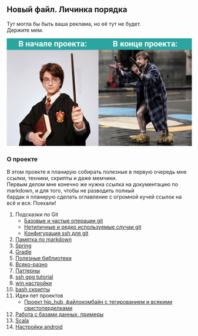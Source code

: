 ## Новый файл. Личинка порядка

Тут могла бы быть ваша реклама, но её тут не будет.  
Держите мем.  

<kbd>
   <img src="resources/res001_common_programmer.png"/>
</kbd>

### О проекте

В этом проекте я планирую собирать полезные в первую очередь мне ссылки, техники, скрипты и даже мемчики.  
Первым делом мне конечно же нужна ссылка на документацию по markdown, и для того, чтобы не разводить полный  
бардак я планирую сделать оглавление с огромной кучей ссылок на всё и вся. Поехали!

1. Подсказки по Git
   - [Базовые и частые операции git](hints/git_common.md)  
   - [Нетипичные и редко используемые случаи git](hints/git_uncommon.md)
   - [Конфигурация ssh для git](hints/ssh_gpg_usage.md)  
2. [Памятка по markdown](hints/md_is_markdown.md)    
3. [Spring](hints/spring.md)
4. [Gradle](hints/gradle.md)     
5. [Полезные библиотеки](hints/useful_libs.md)     
6. [Всяко-разно](hints/other.md)    
7. [Паттерны](hints/patterns.md)
8. [ssh gpg tutorial](hints/ssh_gpg_usage.md)  
9. [win настройки](hints/win_soft_settings.md)  
10. [bash скрипты](hints/bash_scripts.md)  
11. Идеи пет проектов
    - [Проект hip_hub, файлокомбайн с тегированием и всякими свистоперделками](ideas/hip_hub/description.md)
12. [Работа с базами данных, примеры](hints/databases.md)
13. [Scala](hints/scala.md)
14. [Настройки android](hints/android_settings.md)
